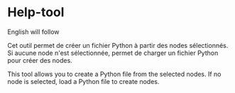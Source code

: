 # Help-tool

English will follow

Cet outil permet de créer un fichier Python à partir des nodes sélectionnés. Si aucune node n'est sélectionnée, permet de charger un fichier Python pour créer des nodes.

This tool allows you to create a Python file from the selected nodes. If no node is selected, load a Python file to create nodes.
